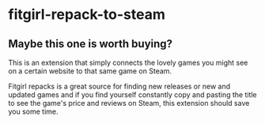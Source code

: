 # fitgirl-repack-to-steam

## Maybe this one is worth buying?

This is an extension that simply connects the lovely games you might see on a certain website to that same game on Steam. 

Fitgirl repacks is a great source for finding new releases or new and updated games and if you find yourself constantly copy and pasting the title to see the game's price and reviews on Steam, this extension should save you some time. 